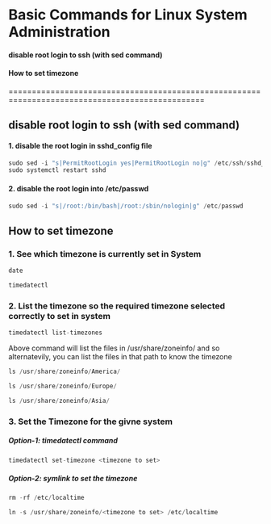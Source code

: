 # Basic Commands for Linux System Administration


#### disable root login to ssh (with sed command)
#### How to set timezone



================================================================================================
## disable root login to ssh (with sed command)

#### 1. disable the root login in sshd_config file
```s
sudo sed -i "s|PermitRootLogin yes|PermitRootLogin no|g" /etc/ssh/sshd_config
sudo systemctl restart sshd
```

#### 2. disable the root login into /etc/passwd
```s
sudo sed -i "s|/root:/bin/bash|/root:/sbin/nologin|g" /etc/passwd
```


## How to set timezone

### 1. See which timezone is currently set in System

```s
date
```

```s
timedatectl
```

### 2. List the timezone so the required timezone selected correctly to set in system

```s
timedatectl list-timezones
```

Above command will list the files in /usr/share/zoneinfo/ and so alternatevily, you can list the files in that path to know the timezone

```s
ls /usr/share/zoneinfo/America/
```
```s
ls /usr/share/zoneinfo/Europe/
```

```s
ls /usr/share/zoneinfo/Asia/
```

### 3. Set the Timezone for the givne system
##### Option-1: timedatectl command
```s
timedatectl set-timezone <timezone to set>
```
##### Option-2: symlink to set the timezone
```s
rm -rf /etc/localtime
```
```s
ln -s /usr/share/zoneinfo/<timezone to set> /etc/localtime
```
